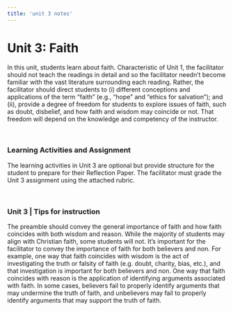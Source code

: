 ```yaml
---
title: 'unit 3 notes'
---
```


# Unit 3: Faith

In this unit, students learn about faith. Characteristic of Unit 1, the facilitator should not teach the readings in detail and so the facilitator needn’t become familiar with the vast literature surrounding each reading. Rather, the facilitator should direct students to (i) different conceptions and applications of the term “faith” (e.g., “hope” and “ethics for salvation”); and (ii), provide a degree of freedom for students to explore issues of faith, such as doubt, disbelief, and how faith and wisdom may coincide or not. That freedom will depend on the knowledge and competency of the instructor.


&nbsp;

### Learning Activities and Assignment
The learning activities in Unit 3 are optional but provide structure for the student to prepare for their Reflection Paper. The facilitator must grade the Unit 3 assignment using the attached rubric.

&nbsp;


### Unit 3 | Tips for instruction
The preamble should convey the general importance of faith and how faith coincides with both wisdom and reason. While the majority of students may align with Christian faith, some students will not. It’s important for the facilitator to convey the importance of faith for both believers and non. For example, one way that faith coincides with wisdom is the act of investigating the truth or falsity of faith (e.g. doubt, charity, bias, etc.), and that investigation is important for both believers and non. One way that faith coincides with reason is the application of identifying arguments associated with faith. In some cases, believers fail to properly identify arguments that may undermine the truth of faith, and unbelievers may fail to properly identify arguments that may support the truth of faith.
